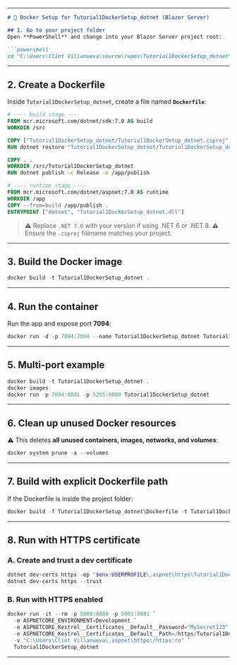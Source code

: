 

---

````markdown
# 🚀 Docker Setup for Tutorial1DockerSetup_dotnet (Blazor Server)

## 1. Go to your project folder
Open **PowerShell** and change into your Blazor Server project root:

```powershell
cd "C:\Users\Clint Villanueva\source\repos\Tutorial1DockerSetup_dotnet"
````

---

## 2. Create a Dockerfile

Inside `Tutorial1DockerSetup_dotnet`, create a file named **`Dockerfile`**:

```dockerfile
# ---- build stage ----
FROM mcr.microsoft.com/dotnet/sdk:7.0 AS build
WORKDIR /src

COPY ["Tutorial1DockerSetup_dotnet/Tutorial1DockerSetup_dotnet.csproj", "Tutorial1DockerSetup_dotnet/"]
RUN dotnet restore "Tutorial1DockerSetup_dotnet/Tutorial1DockerSetup_dotnet.csproj"

COPY . .
WORKDIR /src/Tutorial1DockerSetup_dotnet
RUN dotnet publish -c Release -o /app/publish

# ---- runtime stage ----
FROM mcr.microsoft.com/dotnet/aspnet:7.0 AS runtime
WORKDIR /app
COPY --from=build /app/publish .
ENTRYPOINT ["dotnet", "Tutorial1DockerSetup_dotnet.dll"]
```

> ⚠️ Replace `.NET 7.0` with your version if using .NET 6 or .NET 8.
> ⚠️ Ensure the `.csproj` filename matches your project.

---

## 3. Build the Docker image

```powershell
docker build -t Tutorial1DockerSetup_dotnet .
```

---

## 4. Run the container

Run the app and expose port **7094**:

```powershell
docker run -d -p 7094:7094 --name Tutorial1DockerSetup_dotnet Tutorial1DockerSetup_dotnet
```

---

## 5. Multi-port example

```powershell
docker build -t Tutorial1DockerSetup_dotnet .
docker images
docker run -p 7094:8081 -p 5255:8080 Tutorial1DockerSetup_dotnet
```

---

## 6. Clean up unused Docker resources

⚠️ This deletes **all unused containers, images, networks, and volumes**:

```powershell
docker system prune -a --volumes
```

---

## 7. Build with explicit Dockerfile path

If the Dockerfile is inside the project folder:

```powershell
docker build -f Tutorial1DockerSetup_dotnet\Dockerfile -t Tutorial1DockerSetup_dotnet .
```

---

## 8. Run with HTTPS certificate

### A. Create and trust a dev certificate

```powershell
dotnet dev-certs https -ep "$env:USERPROFILE\.aspnet\https\Tutorial1DockerSetup_dotnet.pfx" -p "MySecret123"
dotnet dev-certs https --trust
```

### B. Run with HTTPS enabled

```powershell
docker run -it --rm -p 5000:8080 -p 5001:8081 `
  -e ASPNETCORE_ENVIRONMENT=Development `
  -e ASPNETCORE_Kestrel__Certificates__Default__Password="MySecret123" `
  -e ASPNETCORE_Kestrel__Certificates__Default__Path=/https/Tutorial1DockerSetup_dotnet.pfx `
  -v "C:\Users\Clint Villanueva\.aspnet\https:/https:ro" `
  Tutorial1DockerSetup_dotnet
```

---


